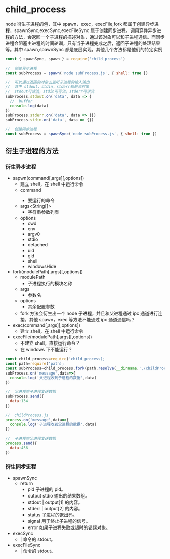 # child_process

node 衍生子进程的包，其中 spawn，exec，execFile,fork 都属于创建异步进程，spawnSync,execSync,execFileSync 属于创建同步进程。调用穿件异步进程的方法，会返回一个子进程的描述对象，通过该对象可以和子进程通信。而同步进程会阻塞主进程的时间轮训，只有当子进程完成之后，返回子进程的处理结果等。其中 spawn,spawnSync 都是底层实现，其他几个方法都是他们的特定实例

```javascript
const { spawnSync, spawn } = require('child_process')

//  创建异步进程
const subProcess = spawn('node subProcess.js', { shell: true })

//  可以通过返回的对象去监听子进程的输入输出
//  其中 stdout，stdin，stderr都是流对象
//  stdout可读流，stdin可写流，stderr可读流
subProcess.stdout.on('data', data => {
  //  buffer
  console.log(data)
})
subProcess.stderr.on('data', data => {})
subProcess.stdin.on('data', data => {})

//  创建同步进程
const subProcess = spawnSync('node subProcess.js', { shell: true })
```

## 衍生子进程的方法

### 衍生异步进程

- sapwn(command[,args][,options])
  - 建立 shell，在 shell 中运行命令
  - command<string>
    - 要运行的命令
  - args<String[]>
    - 字符串参数列表
  - options
    - cwd
    - env
    - argv0
    - stdio
    - detached
    - uid
    - gid
    - shell
    - windowsHide
- fork(modulePath[,args][,options])
  - modulePath
    - 子进程执行的模块名称
  - args
    - 参数名
  - options
    - 其余配置参数
  - fork 方法会衍生出一个 node 子进程，并且和父进程通过 ipc 通道进行连接，其他 spawn，exec 等方法不能通过 ipc 通道通信吗？
- exec(command[,args][,options])
  - 建立 shell，在 shell 中运行命令
- execFile(modulePath[,args][,options])
  - 不建立 shell，直接运行命令？
  - 在 windows 下不能运行？

```javascript
const child_process=require('child_process);
const path=require('path);
const subProcess=child_process.fork(path.resolve(__dirname,'./childProcess.js'));
subProcess.on('message',data=>{
  console.log('父进程收到子进程的数据',data)
})

//  父进程向子进程发送数据
subProcess.send({
  data:134
})

//  childProcess.js
process.on('message',data=>{
  console.log('子进程收到父进程的数据',data)
})

//  子进程向父进程发送数据
process.send({
  data:456
})
```

### 衍生同步进程

- spawnSync
  - return
    - pid <number> 子进程的 pid。
    - output <Array> stdio 输出的结果数组。
    - stdout <Buffer> | <string> output[1] 的内容。
    - stderr <Buffer> | <string> output[2] 的内容。
    - status <number> 子进程的退出码。
    - signal <string> 用于终止子进程的信号。
    - error <Error> 如果子进程失败或超时的错误对象。
- execSync
  - <Buffer> | <string> 命令的 stdout。
- execFileSync
  - <Buffer> | <string> 命令的 stdout。
